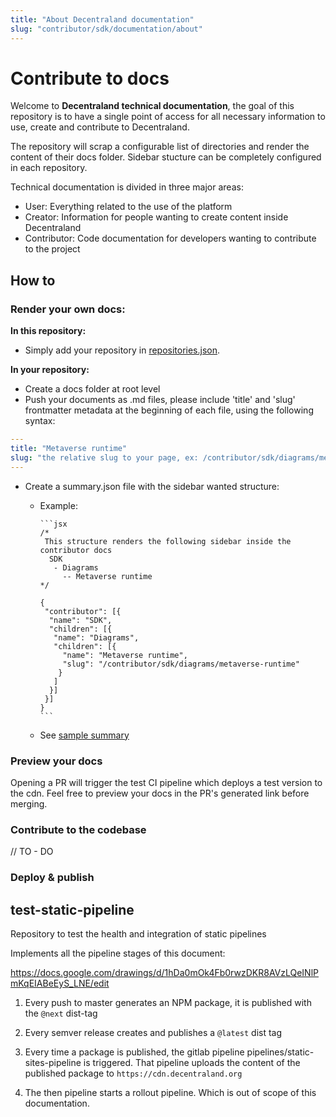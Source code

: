 ```yaml
---
title: "About Decentraland documentation"
slug: "contributor/sdk/documentation/about"
---
```


# Contribute to docs

Welcome to **Decentraland technical documentation**, the goal of this repository is to have a single point of access for  all necessary information to use, create and contribute to Decentraland.

The repository will scrap a configurable list of directories and render the content of their docs folder. Sidebar stucture can be completely configured in each repository.

Technical documentation is divided in three major areas:

- User: Everything related to the use of the platform
- Creator: Information for people wanting to create content inside Decentraland
- Contributor: Code documentation for developers wanting to contribute to the project

## How to

### **Render your own docs:**

**In this repository:**

- Simply add your repository in [repositories.json](https://github.com/decentraland/technical-documentation/blob/main/src/repositories.json).

**In your repository:**

- Create a docs folder at root level
- Push your documents as .md files, please include 'title' and 'slug' frontmatter metadata at the beginning of each file, using the following syntax:
```yaml
---
title: "Metaverse runtime"
slug: "the relative slug to your page, ex: /contributor/sdk/diagrams/metaverse-runtime"
---
```
- Create a summary.json file with the sidebar wanted structure:
  - Example:

        ```jsx
        /*
         This structure renders the following sidebar inside the contributor docs
          SDK
           - Diagrams
             -- Metaverse runtime 
        */
        
        {
         "contributor": [{
          "name": "SDK",
          "children": [{
           "name": "Diagrams",
           "children": [{
             "name": "Metaverse runtime",
             "slug": "/contributor/sdk/diagrams/metaverse-runtime"
            }
           ]
          }]
         }]
        }
        ```

  - See [sample summary](https://github.com/decentraland/technical-documentation/blob/main/docs/summary.json)

### **Preview your docs**

Opening a PR will trigger the test CI pipeline which deploys a test version to the cdn. Feel free to preview your docs in the PR's generated link before merging.

### Contribute to the codebase

// TO - DO

### Deploy & publish

## test-static-pipeline

Repository to test the health and integration of static pipelines

Implements all the pipeline stages of this document:

<https://docs.google.com/drawings/d/1hDa0mOk4Fb0rwzDKR8AVzLQeINlPmKqEIABeEyS_LNE/edit>

1. Every push to master generates an NPM package, it is published with the `@next` dist-tag

2. Every semver release creates and publishes a `@latest` dist tag

3. Every time a package is published, the gitlab pipeline pipelines/static-sites-pipeline is triggered. That pipeline uploads the content of the published package to `https://cdn.decentraland.org`

4. The then pipeline starts a rollout pipeline. Which is out of scope of this documentation.
